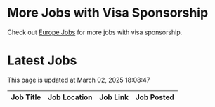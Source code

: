 # More Jobs with Visa Sponsorship

Check out [Europe Jobs](https://github.com/sureshparimi/europejobs#latest-jobs) for more jobs with visa sponsorship.

# Latest Jobs

This page is updated at March 02, 2025 18:08:47

| Job Title | Job Location | Job Link | Job Posted |
| --- | --- | --- | --- |
